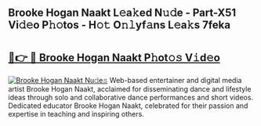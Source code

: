 ## Brooke Hogan Naakt L𝚎a𝚔ed N𝚞𝚍e - Part-X51 Vi𝚍𝚎o P𝚑𝚘tos - H𝚘𝚝 O𝚗𝚕yf𝚊ns L𝚎a𝚔s 7feka

# <h2><a href="http://kf7l4yi.oniu.top/?m=Brooke+Hogan+Naakt">🔗👉 🔴 Brooke Hogan Naakt P𝚑ot𝚘𝚜 V𝚒d𝚎o</a></h2>

[![Brooke Hogan Naakt Nu𝚍e𝚜](https://i.imgur.com/0qMVB7G.gif)](http://kf7l4yi.oniu.top/?m=Brooke+Hogan+Naakt)
Web-based entertainer and digital media artist Brooke Hogan Naakt, acclaimed for disseminating dance and lifestyle ideas through solo and collaborative dance performances and short videos. Dedicated educator Brooke Hogan Naakt, celebrated for their passion and expertise in teaching and inspiring others.  
